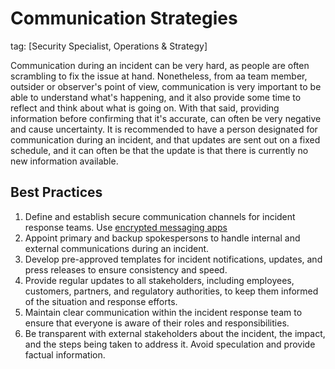 # Communication Strategies
tag: [Security Specialist, Operations & Strategy]

Communication during an incident can be very hard, as people are often scrambling to fix the issue at hand. Nonetheless, from aa team member, outsider or observer's point of view, communication is very important to be able to understand what's happening, and it also provide some time to reflect and think about what is going on. With that said, providing information before confirming that it's accurate, can often be very negative and cause uncertainty. It is recommended to have a person designated for communication during an incident, and that updates are sent out on a fixed schedule, and it can often be that the update is that there is currently no new information available.

## Best Practices

1. Define and establish secure communication channels for incident response teams. Use [encrypted messaging apps](../encryption/communication-encryption.md)
2. Appoint primary and backup spokespersons to handle internal and external communications during an incident.
3. Develop pre-approved templates for incident notifications, updates, and press releases to ensure consistency and speed.
4. Provide regular updates to all stakeholders, including employees, customers, partners, and regulatory authorities, to keep them informed of the situation and response efforts.
5. Maintain clear communication within the incident response team to ensure that everyone is aware of their roles and responsibilities.
6. Be transparent with external stakeholders about the incident, the impact, and the steps being taken to address it. Avoid speculation and provide factual information.
